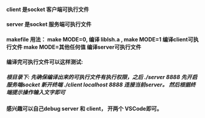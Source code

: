 #### client  是socket 客户端可执行文件

#### server 是socket 服务端可执行文件

#### makefile 用法： make MODE=0, 编译 liblsh.a , make MODE=1 编译client可执行文件  make MODE=其他任何值 编译server可执行文件

#### 编译完可执行文件可以这样测试:
##### 根目录下: 先确保编译出来的可执行文件有执行权限，之后  ./server 8888 先开启服务端socket   新开终端 ./client localhost 8888  连接当前server。 然后根据终端提示操作输入文字即可

#### 感兴趣可以自己debug server 和 client， 开两个 VSCode即可。
